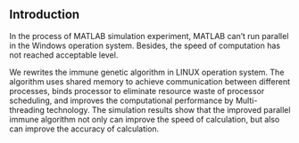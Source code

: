 Introduction
------------
  In the process of MATLAB simulation experiment,  MATLAB can’t run parallel in the Windows operation system.
Besides,  the speed of computation has not reached acceptable level.

  We rewrites the immune genetic algorithm in LINUX operation system.
The algorithm uses shared memory to achieve communication between different processes,  binds processor to eliminate resource waste of processor scheduling,
and improves the computational performance by Multi-threading technology.
The simulation results show that the improved parallel immune algorithm not only can improve the speed of calculation,
but also can improve the accuracy of calculation. 


